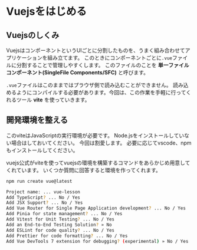 # Vuejsをはじめる
## Vuejsのしくみ
VuejsはコンポーネントというUIごとに分割したものを、うまく組み合わせてアプリケーションを組み立てます。
このときにコンポーネントごとに`.vue`ファイルに分割することで管理しやすくします。
このファイルのことを __単一ファイルコンポーネント(SingleFile Components/SFC)__ と呼びます。

`.vue`ファイルはこのままではプラウザ側で読み込むことができません。
読み込めるようにコンパイルする必要があります。今回は、この作業を手軽に行ってくれるツール __vite__ を使っていきます。

## 開発環境を整える
このviteはJavaScriptの実行環境が必要です。
Node.jsをインストールしていない場合はしておいてください。
今回は割愛します。
必要に応じてvscode、npmもインストールしてください。

vuejs公式がviteを使ってvuejsの環境を構築するコマンドをあらかじめ用意してくれています。
いくつか質問に回答すると環境を作ってくれます。

```bash
npm run create vue@latest

Project name: ... vue-lesson
Add TypeScript? ... No / Yes
Add JSX Support? ... No / Yes
Add Vue Router for Single Page Application development? ... No / Yes
Add Pinia for state management? ... No / Yes
Add Vitest for Unit Testing? ... No / Yes
Add an End-to-End Testing Solution? » No
Add ESLint for code quality? ... No / Yes
Add Prettier for code formatting? ... No / Yes
Add Vue DevTools 7 extension for debugging? (experimental) » No / Yes
```

